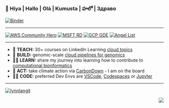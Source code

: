### 👋 Hiya | Hallo | Olá | Kumusta | హలో | Здраво

[![Binder](https://mybinder.org/badge_logo.svg)](https://mybinder.org/v2/gh/lynnlangit/lynnlangit/HEAD)

---
[![AWS Community Hero](https://github.com/lynnlangit/lynnlangit/blob/master/badges/aws.svg)](https://aws.amazon.com/developer/community/heroes/lynn-langit/)
[![MSFT RD](https://github.com/lynnlangit/lynnlangit/blob/master/badges/azure.svg)](https://rd.microsoft.com/en-us/lynn-langit) 
[![GCP GDE](https://github.com/lynnlangit/lynnlangit/blob/master/badges/gcp.svg)](https://developers.google.com/community/experts/directory/profile/profile-lynn_langit)
[![Angel List](https://github.com/lynnlangit/lynnlangit/blob/master/badges/angellist.svg)](https://angel.co/u/lynn-langit)


---

- 👯  **TEACH:** 30+ courses on LinkedIn Learning [cloud topics](https://www.linkedin.com/learning/instructors/lynn-langit)
- 🔭  **BUILD:** genomic-scale [cloud pipelines for genomics](https://lynnlangit.com/2017/09/18/genomic-scale-data-pipelines/)
- 👩‍🏫 **LEARN:** share my journey into learning how to contribute to [computational bionformatics](https://github.com/lynnlangit/TeamTeri)
- 🌲  **ACT:** take climate action via [CarbonDown](https://www.carbondownapp.com/) - I am on the board
- 👩‍💻 **CODE:** preferred Dev Envs are [VSCode](https://code.visualstudio.com/), [Codespaces](https://github.com/features/codespaces) or [Jupyter](https://jupyter.org/)
    
   
---


<p align="left"> <a href="https://twitter.com/lynnlangit" target="blank"><img src="https://img.shields.io/twitter/follow/lynnlangit?logo=twitter&style=for-the-badge" alt="lynnlangit" /></a> </p>



<p align="right"><a href="https://mybinder.org/v2/gh/lynnlangit/lynnlangit/HEAD"><img src="https://mybinder.org/badge_logo.svg"></p>



